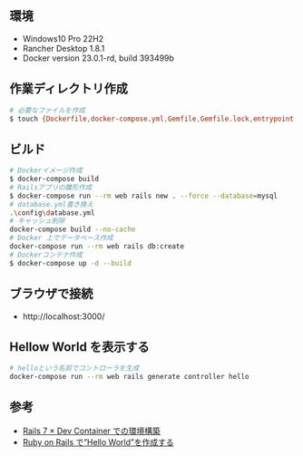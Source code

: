 ## 環境

- Windows10 Pro 22H2
- Rancher Desktop 1.8.1
- Docker version 23.0.1-rd, build 393499b

## 作業ディレクトリ作成

```bash
# 必要なファイルを作成
$ touch {Dockerfile,docker-compose.yml,Gemfile,Gemfile.lock,entrypoint.sh}
```

## ビルド

```bash
# Dockerイメージ作成
$ docker-compose build
# Railsアプリの雛形作成
$ docker-compose run --rm web rails new . --force --database=mysql
# database.yml書き換え
.\config\database.yml
# キャッシュ削除
docker-compose build --no-cache
# Docker 上でデータベース作成
docker-compose run --rm web rails db:create
# Dockerコンテナ作成
$ docker-compose up -d --build
```

## ブラウザで接続

- http://localhost:3000/

## Hellow World を表示する

```bash
# helloという名前でコントローラを生成
docker-compose run --rm web rails generate controller hello
```

## 参考

- [Rails 7 × Dev Container での環境構築](https://zenn.dev/yama525/articles/5c46c9ed8eb927)
- [Ruby on Rails で”Hello World”を作成する](https://medium-company.com/ruby-on-rails-hello-world/)

